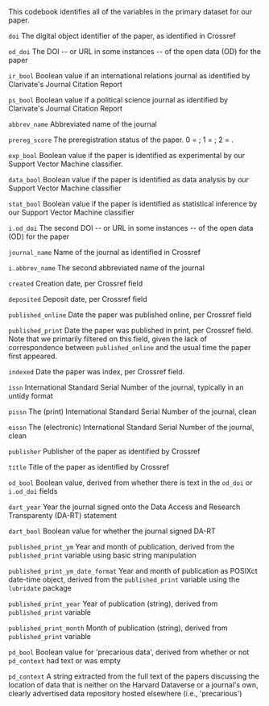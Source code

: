 This codebook identifies all of the variables in the primary dataset for our paper. 

`doi`
The digital object identifier of the paper, as identified in Crossref

`od_doi`
The DOI -- or URL in some instances -- of the open data (OD) for the paper

`ir_bool`
Boolean value if an international relations journal as identified by Clarivate's Journal Citation Report

`ps_bool`
Boolean value if a political science journal as identified by Clarivate's Journal Citation Report

`abbrev_name`
Abbreviated name of the journal

`prereg_score`
The preregistration status of the paper. 0 = ; 1 = ; 2 = .

`exp_bool`
Boolean value if the paper is identified as experimental by our Support Vector Machine classifier.

`data_bool`
Boolean value if the paper is identified as data analysis by our Support Vector Machine classifier

`stat_bool`
Boolean value if the paper is identified as statistical inference by our Support Vector Machine classifier

`i.od_doi`
The second DOI -- or URL in some instances -- of the open data (OD) for the paper

`journal_name`
Name of the journal as identified in Crossref

`i.abbrev_name`
The second abbreviated name of the journal

`created`
Creation date, per Crossref field

`deposited`
Deposit date, per Crossref field

`published_online`
Date the paper was published online, per Crossref field

`published_print`
Date the paper was published in print, per Crossref field. Note that we primarily filtered on this field, given the lack of correspondence between `published_online` and the usual time the paper first appeared.

`indexed`
Date the paper was index, per Crossref field.

`issn`
International Standard Serial Number of the journal, typically in an untidy format

`pissn`
The (print) International Standard Serial Number of the journal, clean

`eissn`
The (electronic) International Standard Serial Number of the journal, clean

`publisher`
Publisher of the paper as identified by Crossref

`title`
Title of the paper as identified by Crossref

`od_bool`
Boolean value, derived from whether there is text in the `od_doi` or `i.od_doi` fields

`dart_year`
Year the journal signed onto the Data Access and Research Transparenty (DA-RT) statement

`dart_bool`
Boolean value for whether the journal signed DA-RT

`published_print_ym`
Year and month of publication, derived from the `published_print` variable using basic string manipulation

`published_print_ym_date_format`
Year and month of publication as POSIXct date-time object, derived from the `published_print` variable using the `lubridate` package

`published_print_year`
Year of publication (string), derived from `published_print` variable

`published_print_month`
Month of publication (string), derived from `published_print` variable

`pd_bool`
Boolean value for 'precarious data', derived from whether or not `pd_context` had text or was empty

`pd_context`
A string extracted from the full text of the papers discussing the location of data that is neither on the Harvard Dataverse or a journal's own, clearly advertised data repository hosted elsewhere (i.e., 'precarious')